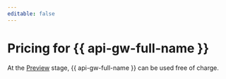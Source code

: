 ```yaml
---
editable: false
---
```

# Pricing for {{  api-gw-full-name }}

At the [Preview](../overview/concepts/launch-stages.md) stage, {{  api-gw-full-name }} can be used free of charge.

